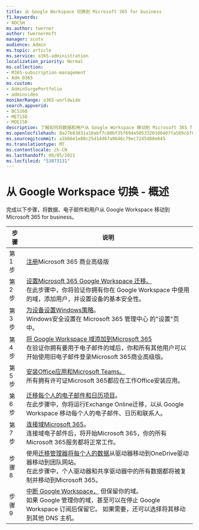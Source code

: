 ```yaml
---
title: 从 Google Workspace 切换到 Microsoft 365 for business
f1.keywords:
- NOCSH
ms.author: twerner
author: twernermsft
manager: scotv
audience: Admin
ms.topic: article
ms.service: o365-administration
localization_priority: Normal
ms.collection:
- M365-subscription-management
- Adm_O365
ms.custom:
- AdminSurgePortfolio
- adminvideo
monikerRange: o365-worldwide
search.appverid:
- BCS160
- MET150
- MOE150
description: 了解如何将数据和用户从 Google Workspace 移动到 Microsoft 365 for business。
ms.openlocfilehash: 8a27b83831a10abf7c80bf35f694e50533203d0407fa589c6f08e3f2c9280b30
ms.sourcegitcommit: a1b66e1e80c25d14d67a9b46c79ec7245d88e045
ms.translationtype: MT
ms.contentlocale: zh-CN
ms.lasthandoff: 08/05/2021
ms.locfileid: "53873131"
---
```

# <a name="switch-from-google-workspace---overview"></a>从 Google Workspace 切换 - 概述

完成以下步骤，将数据、电子邮件和用户从 Google Workspace 移动到 Microsoft 365 for business。


| 步骤  |说明  |
|---------|---------|
|第 1 步 |  [注册](../sign-up.md)Microsoft 365 商业高级版       |
|第 2 步 |   [设置Microsoft 365 Google Workspace 迁移。](set-up-microsoft-365-forgoogle.md) </br> 在此步骤中，你将验证你拥有你在 Google Workspace 中使用的域，添加用户，并设置设备的基本安全性。 |
|第 3 步 | [为设备设置Windows策略](../secure-win10-pcs.md)。</br> Windows安全设置在 Microsoft 365 管理中心 的"设置"页中。 |
|第 4 步|[将 Google Workspace 域添加到Microsoft 365](add-google-domain.md) </br> 在验证你拥有要用于电子邮件的域后，你和所有其他用户可以开始使用旧电子邮件登录Microsoft 365商业高级版。 |
|第 5 步 | [安装Office应用和Microsoft Teams。](../install-office.md)</br> 所有拥有许可证Microsoft 365都应在工作Office安装应用。|
|第 6 步 | [迁移每个人的电子邮件和日历项目](migrate-email.md)。</br> 在此步骤中，你将运行Exchange Online迁移，以从 Google Workspace 移动每个人的电子邮件、日历和联系人。  |
|第 7 步 | [连接域Microsoft 365](connect-domain-tom365.md)。 </br> 连接域电子邮件后，将开始Microsoft 365，你的所有Microsoft 365服务都将正常工作。|
|步骤 8|使用[迁移管理器将每个人的数据](/sharepointmigration/mm-google-overview)从驱动器移动到OneDrive驱动器移动到团队网站。</br> 在此步骤中，个人驱动器和共享驱动器中的所有数据都将被复制并移动到Microsoft 365。|
|步骤 9| [中断 Google Workspace，](cancel-google.md) 但保留你的域。 </br> 如果 Google 管理你的域，甚至可以在停止 Google Workspace 订阅后保留它。 如果需要，还可以选择将其移动到其他 DNS 主机。|

